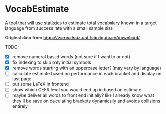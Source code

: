 # VocabEstimate
A tool that will use statistics to estimate total vocabulary known in a target language from success rate with a small sample size

Original data from https://wortschatz.uni-leipzig.de/en/download/

TODO:
- [x]  remove numeral based words (not sure if I want to or not)
- [x]  fix indexing to skip only initial symbols
- [x]  remove words starting with an uppercase letter? (may vary by language)
- [ ]  calculate estimate based on performance in each bracket and display on last page
- [ ]  put some LaTeX in frontend 
- [ ]  show which CEFR level you would end up in based on estimate
- [ ]  maybe deliver all words to front end initially? like I already know what they'll be 
            save on calculating brackets dynamically and avoids collisions entirely